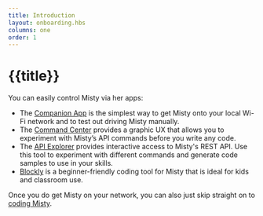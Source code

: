 ```yaml
---
title: Introduction
layout: onboarding.hbs
columns: one
order: 1
---
```


# {{title}}

You can easily control Misty via her apps:

* The [Companion App](../companion-app) is the simplest way to get Misty onto your local Wi-Fi network and to test out driving Misty manually.
* The [Command Center](../command-center) provides a graphic UX that allows you to experiment with Misty’s API commands before you write any code.
* The [API Explorer](../api-explorer) provides interactive access to Misty's REST API. Use this tool to experiment with different commands and generate code samples to use in your skills.
* [Blockly](../blockly) is a beginner-friendly coding tool for Misty that is ideal for kids and classroom use.

Once you do get Misty on your network, you can also just skip straight on to [coding Misty](../../../docs/skills/introduction).
